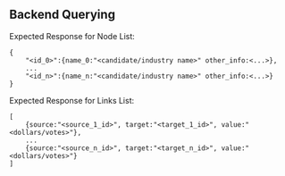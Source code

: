 Backend Querying
----------------
Expected Response for Node List:

    {
        "<id_0>":{name_0:"<candidate/industry name>" other_info:<...>},
        ...
        "<id_n>":{name_n:"<candidate/industry name>" other_info:<...>}
    }

Expected Response for Links List:

    [
        {source:"<source_1_id>", target:"<target_1_id>", value:"<dollars/votes>"},
        ...
        {source:"<source_n_id>", target:"<target_n_id>", value:"<dollars/votes>"}
    ]
